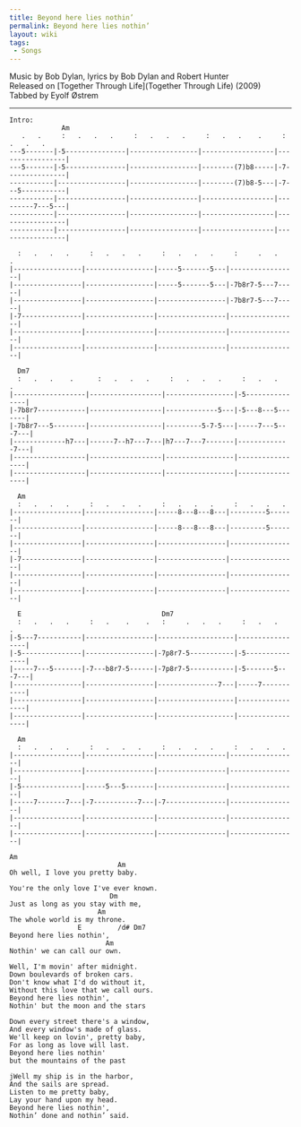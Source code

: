 ```yaml
---
title: Beyond here lies nothin’
permalink: Beyond here lies nothin’
layout: wiki
tags:
 - Songs
---
```


Music by Bob Dylan, lyrics by Bob Dylan and Robert Hunter  
Released on [Together Through Life](Together Through Life)
(2009)  
Tabbed by Eyolf Østrem

* * * * *

    Intro:
                 Am
       .   .     :   .   .   .     :   .   .   .     :   .   .    .     :   .   .   .
    ---5-------|-5---------------|-----------------|------------------|-----------------|
    ---5-------|-5---------------|-----------------|--------(7)b8-----|-7---------------|
    -----------|-----------------|-----------------|--------(7)b8-5---|-7---5-----------|
    -----------|-----------------|-----------------|------------------|---------7---5---|
    -----------|-----------------|-----------------|------------------|-----------------|
    -----------|-----------------|-----------------|------------------|-----------------|

      :   .   .   .     :   .   .   .     :   .   .   .     :     .   .   .
    |-----------------|-----------------|-----5-------5---|-----------------|
    |-----------------|-----------------|-----5-------5---|-7b8r7-5---7-----|
    |-----------------|-----------------|-----------------|-7b8r7-5---7-----|
    |-7---------------|-----------------|-----------------|-----------------|
    |-----------------|-----------------|-----------------|-----------------|
    |-----------------|-----------------|-----------------|-----------------|

      Dm7
      :   .   .    .      :   .   .   .     :   .   .   .     :   .   .   .
    |------------------|------------------|-----------------|-5---------------|
    |-7b8r7------------|------------------|-------------5---|-5---8---5-------|
    |-7b8r7---5--------|------------------|---------5-7-5---|-----7---5---7---|
    |-------------h7---|------7--h7---7---|h7---7---7-------|-------------7---|
    |------------------|------------------|-----------------|-----------------|
    |------------------|------------------|-----------------|-----------------|

      Am
      :   .   .   .     :   .   .   .     :   .   .   .     :   .   .   .
    |-----------------|-----------------|-----8---8---8---|---------5-------|
    |-----------------|-----------------|-----8---8---8---|---------5-------|
    |-----------------|-----------------|-----------------|-----------------|
    |-7---------------|-----------------|-----------------|-----------------|
    |-----------------|-----------------|-----------------|-----------------|
    |-----------------|-----------------|-----------------|-----------------|

      E                                   Dm7
      :   .   .   .     :   .    .    .   :     .   .   .     :   .   .   .
    |-5---7-----------|-----------------|-------------------|-----------------|
    |-5---------------|-----------------|-7p8r7-5-----------|-5---------------|
    |-----7---5-------|-7---b8r7-5------|-7p8r7-5-----------|-5-------5---7---|
    |-----------------|-----------------|---------------7---|-----7-----------|
    |-----------------|-----------------|-------------------|-----------------|
    |-----------------|-----------------|-------------------|-----------------|

      Am
      :   .   .   .     :   .   .   .     :   .   .   .     :   .   .   .
    |-----------------|-----------------|-----------------|-----------------|
    |-----------------|-----------------|-----------------|-----------------|
    |-5---------------|-----5---5-------|-----------------|-----------------|
    |-----7-------7---|-7-----------7---|-7---------------|-----------------|
    |-----------------|-----------------|-----------------|-----------------|
    |-----------------|-----------------|-----------------|-----------------|

    Am
                               Am
    Oh well, I love you pretty baby.

    You're the only love I've ever known.
                             Dm
    Just as long as you stay with me,
                          Am
    The whole world is my throne.
                     E         /d# Dm7
    Beyond here lies nothin',
                            Am
    Nothin' we can call our own.

    Well, I'm movin' after midnight.
    Down boulevards of broken cars.
    Don't know what I'd do without it,
    Without this love that we call ours.
    Beyond here lies nothin',
    Nothin' but the moon and the stars

    Down every street there's a window,
    And every window's made of glass.
    We'll keep on lovin', pretty baby,
    For as long as love will last.
    Beyond here lies nothin'
    but the mountains of the past

    jWell my ship is in the harbor,
    And the sails are spread.
    Listen to me pretty baby,
    Lay your hand upon my head.
    Beyond here lies nothin',
    Nothin’ done and nothin’ said.

